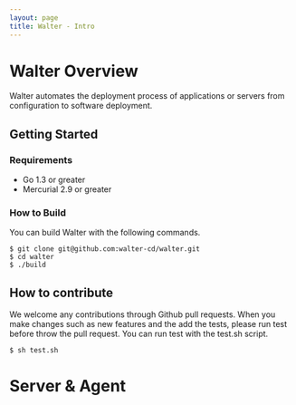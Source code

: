 ```yaml
---
layout: page
title: Walter - Intro
---
```


# Walter Overview

Walter automates the deployment process of applications or servers from configuration to software deployment.

## Getting Started

### Requirements

- Go 1.3 or greater
- Mercurial 2.9 or greater

### How to Build

You can build Walter with the following commands.

```
$ git clone git@github.com:walter-cd/walter.git
$ cd walter
$ ./build
```

## How to contribute

We welcome any contributions through Github pull requests.
When you make changes such as new features and the add the tests, please run test before throw the pull request.
You can run test with the test.sh script.

```
$ sh test.sh
```

# Server & Agent
